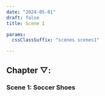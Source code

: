 ```yaml
---
date: "2024-05-01"
draft: false
title: Scene 1

params:
  cssClassSuffix: "scenes scenes1"

---
```

<h2 class="green">Chapter &#9661;:</h2>
<h3 class="green">Scene 1: Soccer Shoes</h3>
<canvas id="c" style="width: 100%; height: 100%; display: block;"></canvas>
<script src="/js/gltf.js" type="module"></script>
<p>This image reveals a pair of objects used to protect the feet. Shoes. They are blue, intense and bright. Accumulation of imprinted symbols that indicate a certain mode of life of a civilization. Its shapes and contours seem to serve a specific type of movement. Soccer shoes. Owned by a boy, whose mother carries those shoes. This boy has a sister. She does not use similar shoes. The mother cares for both, and this is a lot of what she does. She makes sure they have food, rest and protected feet.</p>


